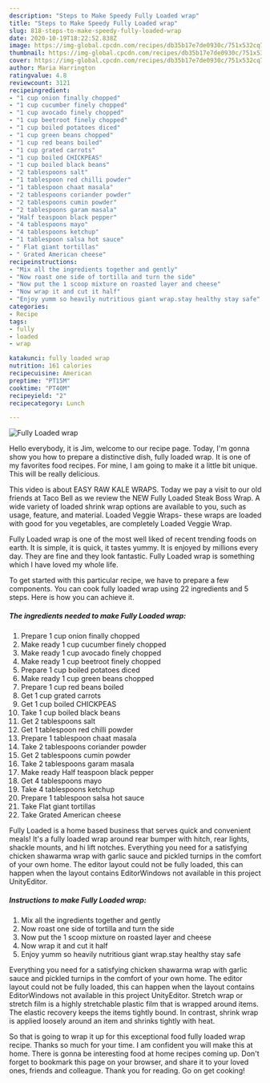 ```yaml
---
description: "Steps to Make Speedy Fully Loaded wrap"
title: "Steps to Make Speedy Fully Loaded wrap"
slug: 818-steps-to-make-speedy-fully-loaded-wrap
date: 2020-10-19T18:22:52.838Z
image: https://img-global.cpcdn.com/recipes/db35b17e7de0930c/751x532cq70/fully-loaded-wrap-recipe-main-photo.jpg
thumbnail: https://img-global.cpcdn.com/recipes/db35b17e7de0930c/751x532cq70/fully-loaded-wrap-recipe-main-photo.jpg
cover: https://img-global.cpcdn.com/recipes/db35b17e7de0930c/751x532cq70/fully-loaded-wrap-recipe-main-photo.jpg
author: Maria Harrington
ratingvalue: 4.8
reviewcount: 3121
recipeingredient:
- "1 cup onion finally chopped"
- "1 cup cucumber finely chopped"
- "1 cup avocado finely chopped"
- "1 cup beetroot finely chopped"
- "1 cup boiled potatoes diced"
- "1 cup green beans chopped"
- "1 cup red beans boiled"
- "1 cup grated carrots"
- "1 cup boiled CHICKPEAS"
- "1 cup boiled black beans"
- "2 tablespoons salt"
- "1 tablespoon red chilli powder"
- "1 tablespoon chaat masala"
- "2 tablespoons coriander powder"
- "2 tablespoons cumin powder"
- "2 tablespoons garam masala"
- "Half teaspoon black pepper"
- "4 tablespoons mayo"
- "4 tablespoons ketchup"
- "1 tablespoon salsa hot sauce"
- " Flat giant tortillas"
- " Grated American cheese"
recipeinstructions:
- "Mix all the ingredients together and gently"
- "Now roast one side of tortilla and turn the side"
- "Now put the 1 scoop mixture on roasted layer and cheese"
- "Now wrap it and cut it half"
- "Enjoy yumm so heavily nutritious giant wrap.stay healthy stay safe"
categories:
- Recipe
tags:
- fully
- loaded
- wrap

katakunci: fully loaded wrap 
nutrition: 161 calories
recipecuisine: American
preptime: "PT15M"
cooktime: "PT40M"
recipeyield: "2"
recipecategory: Lunch

---
```



![Fully Loaded wrap](https://img-global.cpcdn.com/recipes/db35b17e7de0930c/751x532cq70/fully-loaded-wrap-recipe-main-photo.jpg)

Hello everybody, it is Jim, welcome to our recipe page. Today, I'm gonna show you how to prepare a distinctive dish, fully loaded wrap. It is one of my favorites food recipes. For mine, I am going to make it a little bit unique. This will be really delicious.

This video is about EASY RAW KALE WRAPS. Today we pay a visit to our old friends at Taco Bell as we review the NEW Fully Loaded Steak Boss Wrap. A wide variety of loaded shrink wrap options are available to you, such as usage, feature, and material. Loaded Veggie Wraps- these wraps are loaded with good for you vegetables, are completely Loaded Veggie Wrap.

Fully Loaded wrap is one of the most well liked of recent trending foods on earth. It is simple, it is quick, it tastes yummy. It is enjoyed by millions every day. They are fine and they look fantastic. Fully Loaded wrap is something which I have loved my whole life.


To get started with this particular recipe, we have to prepare a few components. You can cook fully loaded wrap using 22 ingredients and 5 steps. Here is how you can achieve it.

<!--inarticleads1-->

##### The ingredients needed to make Fully Loaded wrap:

1. Prepare 1 cup onion finally chopped
1. Make ready 1 cup cucumber finely chopped
1. Make ready 1 cup avocado finely chopped
1. Make ready 1 cup beetroot finely chopped
1. Prepare 1 cup boiled potatoes diced
1. Make ready 1 cup green beans chopped
1. Prepare 1 cup red beans boiled
1. Get 1 cup grated carrots
1. Get 1 cup boiled CHICKPEAS
1. Take 1 cup boiled black beans
1. Get 2 tablespoons salt
1. Get 1 tablespoon red chilli powder
1. Prepare 1 tablespoon chaat masala
1. Take 2 tablespoons coriander powder
1. Get 2 tablespoons cumin powder
1. Take 2 tablespoons garam masala
1. Make ready Half teaspoon black pepper
1. Get 4 tablespoons mayo
1. Take 4 tablespoons ketchup
1. Prepare 1 tablespoon salsa hot sauce
1. Take  Flat giant tortillas
1. Take  Grated American cheese


Fully Loaded is a home based business that serves quick and convenient meals! It&#39;s a fully loaded wrap around rear bumper with hitch, rear lights, shackle mounts, and hi lift notches. Everything you need for a satisfying chicken shawarma wrap with garlic sauce and pickled turnips in the comfort of your own home. The editor layout could not be fully loaded, this can happen when the layout contains EditorWindows not available in this project UnityEditor. 

<!--inarticleads2-->

##### Instructions to make Fully Loaded wrap:

1. Mix all the ingredients together and gently
1. Now roast one side of tortilla and turn the side
1. Now put the 1 scoop mixture on roasted layer and cheese
1. Now wrap it and cut it half
1. Enjoy yumm so heavily nutritious giant wrap.stay healthy stay safe


Everything you need for a satisfying chicken shawarma wrap with garlic sauce and pickled turnips in the comfort of your own home. The editor layout could not be fully loaded, this can happen when the layout contains EditorWindows not available in this project UnityEditor. Stretch wrap or stretch film is a highly stretchable plastic film that is wrapped around items. The elastic recovery keeps the items tightly bound. In contrast, shrink wrap is applied loosely around an item and shrinks tightly with heat. 

So that is going to wrap it up for this exceptional food fully loaded wrap recipe. Thanks so much for your time. I am confident you will make this at home. There is gonna be interesting food at home recipes coming up. Don't forget to bookmark this page on your browser, and share it to your loved ones, friends and colleague. Thank you for reading. Go on get cooking!
